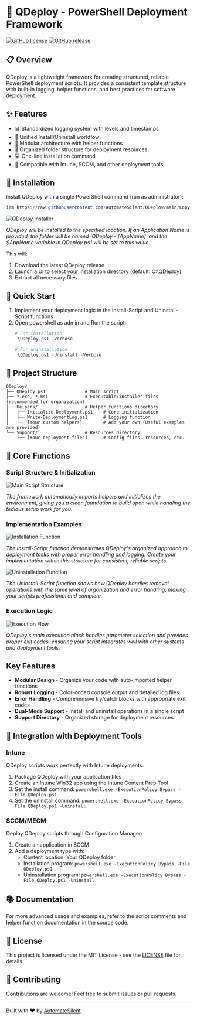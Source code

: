 # 🚀 QDeploy - PowerShell Deployment Framework

[![GitHub license](https://img.shields.io/github/license/AutomateSilent/QDeploy)](https://github.com/AutomateSilent/QDeploy/blob/main/LICENSE)
[![GitHub release](https://img.shields.io/github/v/release/AutomateSilent/QDeploy)](https://github.com/AutomateSilent/QDeploy/releases)

## 📋 Overview

QDeploy is a lightweight framework for creating structured, reliable PowerShell deployment scripts. It provides a consistent template structure with built-in logging, helper functions, and best practices for software deployment.

## ✨ Features

- 📊 Standardized logging system with levels and timestamps
- 🔄 Unified Install/Uninstall workflow
- 🧩 Modular architecture with helper functions
- 📁 Organized folder structure for deployment resources
- 💻 One-line installation command
- 🔌 Compatible with Intune, SCCM, and other deployment tools

## 🔧 Installation

Install QDeploy with a single PowerShell command (run as administrator):

```powershell
irm https://raw.githubusercontent.com/AutomateSilent/QDeploy/main/Copy-QDeploy.ps1 | iex -Verbose
```

![QDeploy Installer](https://github.com/user-attachments/assets/46111784-1688-4e5f-8c8f-cbed7a928be8)

*QDeploy will be installed to the specified location. If an Application Name is provided, the folder will be named 'QDeploy - [AppName]' and the $AppName variable in QDeploy.ps1 will be set to this value.*

This will:
1. Download the latest QDeploy release
2. Launch a UI to select your installation directory (default: C:\QDeploy)
3. Extract all necessary files

## 🚀 Quick Start

1. Implement your deployment logic in the Install-Script and Uninstall-Script functions
2. Open powershell as admin and Run the script:
   ```powershell
   # For installation
   .\QDeploy.ps1 -Verbose
   
   # For uninstallation
   .\QDeploy.ps1 -Uninstall -Verbose
   ```
   
## 📂 Project Structure

```
QDeploy/
├── QDeploy.ps1               # Main script
├── *.exe, *.msi              # Executable/installer files (recommended for organization)
├── Helpers/                  # Helper functions directory
│   ├── Initialize-Deployment.ps1    # Core initialization
│   ├── Write-DeploymentLog.ps1      # Logging function
│   └── [Your custom helpers]        # Add your own (Useful examples are provided)
└── Support/                  # Resources directory
    └── [Your deployment files]      # Config files, resources, etc.
```

## 📝 Core Functions
### Script Structure & Initialization
![Main Script Structure](https://github.com/user-attachments/assets/effc8b2c-4e5d-4636-a92e-8c2d0f63fb0e)

*The framework automatically imports helpers and initializes the environment, giving you a clean foundation to build upon while handling the tedious setup work for you.*

### Implementation Examples
![Installation Function](https://github.com/user-attachments/assets/3917a37d-6735-4215-b833-f7472a6ad96c)

*The Install-Script function demonstrates QDeploy's organized approach to deployment tasks with proper error handling and logging. Create your implementation within this structure for consistent, reliable scripts.*

![Uninstallation Function](https://github.com/user-attachments/assets/0c06a763-6bbd-4504-8745-5b52d01cb13b)

*The Uninstall-Script function shows how QDeploy handles removal operations with the same level of organization and error handling, making your scripts professional and complete.*

### Execution Logic
![Execution Flow](https://github.com/user-attachments/assets/d5483e68-16da-450a-ada4-0f7fde5f0200)

*QDeploy's main execution block handles parameter selection and provides proper exit codes, ensuring your script integrates well with other systems and deployment tools.*

## Key Features

- **Modular Design** - Organize your code with auto-imported helper functions
- **Robust Logging** - Color-coded console output and detailed log files
- **Error Handling** - Comprehensive try/catch blocks with appropriate exit codes
- **Dual-Mode Support** - Install and uninstall operations in a single script
- **Support Directory** - Organized storage for deployment resources


## 🔄 Integration with Deployment Tools

### Intune
QDeploy scripts work perfectly with Intune deployments:
1. Package QDeploy with your application files
2. Create an Intune Win32 app using the Intune Content Prep Tool
3. Set the install command: `powershell.exe -ExecutionPolicy Bypass -File QDeploy.ps1`
4. Set the uninstall command: `powershell.exe -ExecutionPolicy Bypass -File QDeploy.ps1 -Uninstall`

### SCCM/MECM
Deploy QDeploy scripts through Configuration Manager:
1. Create an application in SCCM
2. Add a deployment type with:
   - Content location: Your QDeploy folder
   - Installation program: `powershell.exe -ExecutionPolicy Bypass -File QDeploy.ps1`
   - Uninstallation program: `powershell.exe -ExecutionPolicy Bypass -File QDeploy.ps1 -Uninstall`

## 📚 Documentation

For more advanced usage and examples, refer to the script comments and helper function documentation in the source code.

## 💼 License

This project is licensed under the MIT License - see the [LICENSE](LICENSE) file for details.

## 🤝 Contributing

Contributions are welcome! Feel free to submit issues or pull requests.

---

Built with ❤️ by [AutomateSilent](https://github.com/AutomateSilent)
